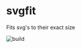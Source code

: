 # svgfit

Fits svg's to their exact size

![build](https://github.com/mikemellor11/svgfit/actions/workflows/test.yml/badge.svg?branch=master)